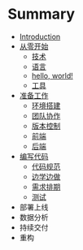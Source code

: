 # Summary

* [Introduction](README.md)
* [从零开始](cong-ling-kai-shi.md)
  * [技术](cong-ling-kai-shi/ji-zhu.md)
  * [语言](cong-ling-kai-shi/yu-yan.md)
  * [hello, world!](cong-ling-kai-shi/hello-world.md)
  * [工具](cong-ling-kai-shi/gong-ju.md)
* [准备工作](zhun-bei-gong-zuo.md)
  * [环境搭建](zhun-bei-gong-zuo/huan-jing-da-jian.md)
  * [团队协作](zhun-bei-gong-zuo/tuan-dui-xie-zuo.md)
  * [版本控制](zhun-bei-gong-zuo/ban-ben-kong-zhi.md)
  * [前端](zhun-bei-gong-zuo/qian-duan.md)
  * [后端](zhun-bei-gong-zuo/hou-duan.md)
* [编写代码](bian-xie-dai-ma.md)
  * [代码规范](bian-xie-dai-ma/dai-ma-gui-fan.md)
  * [边学边做](bian-xie-dai-ma/bian-xue-bian-zuo.md)
  * [需求排期](bian-xie-dai-ma/xu-qiu-pai-qi.md)
  * [测试](bian-xie-dai-ma/ce-shi.md)
* 部署上线
* 数据分析
* 持续交付
* 重构

